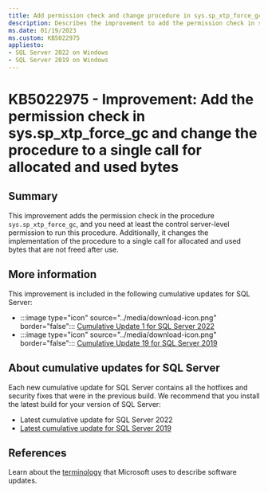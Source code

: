 ```yaml
---
title: Add permission check and change procedure in sys.sp_xtp_force_gc
description: Describes the improvement to add the permission check in sys.sp_xtp_force_gc and change the procedure to a single call for allocated and used bytes.
ms.date: 01/19/2023
ms.custom: KB5022975
appliesto:
- SQL Server 2022 on Windows
- SQL Server 2019 on Windows
---
```

# KB5022975 - Improvement: Add the permission check in sys.sp_xtp_force_gc and change the procedure to a single call for allocated and used bytes

## Summary

This improvement adds the permission check in the procedure `sys.sp_xtp_force_gc`, and you need at least the control server-level permission to run this procedure. Additionally, it changes the implementation of the procedure to a single call for allocated and used bytes that are not freed after use.

## More information

This improvement is included in the following cumulative updates for SQL Server:

- :::image type="icon" source="../media/download-icon.png" border="false":::  [Cumulative Update 1 for SQL Server 2022](cumulativeupdate1.md)
- :::image type="icon" source="../media/download-icon.png" border="false":::  [Cumulative Update 19 for SQL Server 2019](https://support.microsoft.com/topic/b63d7163-e2e7-46f7-b50a-c3d1f2913219)

## About cumulative updates for SQL Server

Each new cumulative update for SQL Server contains all the hotfixes and security fixes that were in the previous build. We recommend that you install the latest build for your version of SQL Server:

- Latest cumulative update for SQL Server 2022
- [Latest cumulative update for SQL Server 2019](https://support.microsoft.com/topic/782ed548-1cd8-b5c3-a566-8b4f9e20293a)

## References

Learn about the [terminology](../../../windows-client/deployment/standard-terminology-software-updates.md) that Microsoft uses to describe software updates.
